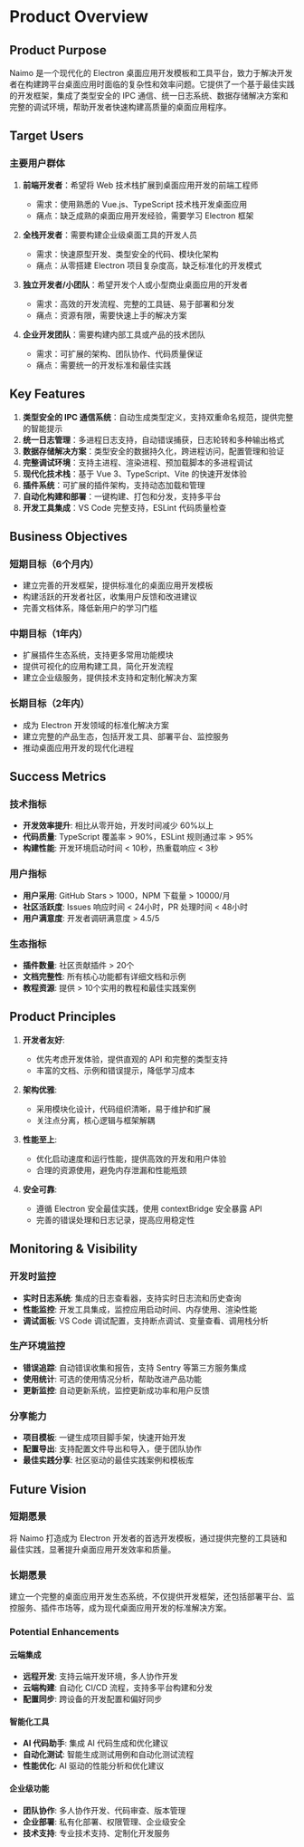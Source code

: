# Product Overview

## Product Purpose

Naimo 是一个现代化的 Electron 桌面应用开发模板和工具平台，致力于解决开发者在构建跨平台桌面应用时面临的复杂性和效率问题。它提供了一个基于最佳实践的开发框架，集成了类型安全的 IPC 通信、统一日志系统、数据存储解决方案和完整的调试环境，帮助开发者快速构建高质量的桌面应用程序。

## Target Users

### 主要用户群体

1. **前端开发者**：希望将 Web 技术栈扩展到桌面应用开发的前端工程师
   - 需求：使用熟悉的 Vue.js、TypeScript 技术栈开发桌面应用
   - 痛点：缺乏成熟的桌面应用开发经验，需要学习 Electron 框架

2. **全栈开发者**：需要构建企业级桌面工具的开发人员
   - 需求：快速原型开发、类型安全的代码、模块化架构
   - 痛点：从零搭建 Electron 项目复杂度高，缺乏标准化的开发模式

3. **独立开发者/小团队**：希望开发个人或小型商业桌面应用的开发者
   - 需求：高效的开发流程、完整的工具链、易于部署和分发
   - 痛点：资源有限，需要快速上手的解决方案

4. **企业开发团队**：需要构建内部工具或产品的技术团队
   - 需求：可扩展的架构、团队协作、代码质量保证
   - 痛点：需要统一的开发标准和最佳实践

## Key Features

1. **类型安全的 IPC 通信系统**：自动生成类型定义，支持双重命名规范，提供完整的智能提示
2. **统一日志管理**：多进程日志支持，自动错误捕获，日志轮转和多种输出格式
3. **数据存储解决方案**：类型安全的数据持久化，跨进程访问，配置管理和验证
4. **完整调试环境**：支持主进程、渲染进程、预加载脚本的多进程调试
5. **现代化技术栈**：基于 Vue 3、TypeScript、Vite 的快速开发体验
6. **插件系统**：可扩展的插件架构，支持动态加载和管理
7. **自动化构建和部署**：一键构建、打包和分发，支持多平台
8. **开发工具集成**：VS Code 完整支持，ESLint 代码质量检查

## Business Objectives

### 短期目标（6个月内）

- 建立完善的开发框架，提供标准化的桌面应用开发模板
- 构建活跃的开发者社区，收集用户反馈和改进建议
- 完善文档体系，降低新用户的学习门槛

### 中期目标（1年内）

- 扩展插件生态系统，支持更多常用功能模块
- 提供可视化的应用构建工具，简化开发流程
- 建立企业级服务，提供技术支持和定制化解决方案

### 长期目标（2年内）

- 成为 Electron 开发领域的标准化解决方案
- 建立完整的产品生态，包括开发工具、部署平台、监控服务
- 推动桌面应用开发的现代化进程

## Success Metrics

### 技术指标

- **开发效率提升**: 相比从零开始，开发时间减少 60%以上
- **代码质量**: TypeScript 覆盖率 > 90%，ESLint 规则通过率 > 95%
- **构建性能**: 开发环境启动时间 < 10秒，热重载响应 < 3秒

### 用户指标

- **用户采用**: GitHub Stars > 1000，NPM 下载量 > 10000/月
- **社区活跃度**: Issues 响应时间 < 24小时，PR 处理时间 < 48小时
- **用户满意度**: 开发者调研满意度 > 4.5/5

### 生态指标

- **插件数量**: 社区贡献插件 > 20个
- **文档完整性**: 所有核心功能都有详细文档和示例
- **教程资源**: 提供 > 10个实用的教程和最佳实践案例

## Product Principles

1. **开发者友好**:
   - 优先考虑开发体验，提供直观的 API 和完整的类型支持
   - 丰富的文档、示例和错误提示，降低学习成本

2. **架构优雅**:
   - 采用模块化设计，代码组织清晰，易于维护和扩展
   - 关注点分离，核心逻辑与框架解耦

3. **性能至上**:
   - 优化启动速度和运行性能，提供高效的开发和用户体验
   - 合理的资源使用，避免内存泄漏和性能瓶颈

4. **安全可靠**:
   - 遵循 Electron 安全最佳实践，使用 contextBridge 安全暴露 API
   - 完善的错误处理和日志记录，提高应用稳定性

## Monitoring & Visibility

### 开发时监控

- **实时日志系统**: 集成的日志查看器，支持实时日志流和历史查询
- **性能监控**: 开发工具集成，监控应用启动时间、内存使用、渲染性能
- **调试面板**: VS Code 调试配置，支持断点调试、变量查看、调用栈分析

### 生产环境监控

- **错误追踪**: 自动错误收集和报告，支持 Sentry 等第三方服务集成
- **使用统计**: 可选的使用情况分析，帮助改进产品功能
- **更新监控**: 自动更新系统，监控更新成功率和用户反馈

### 分享能力

- **项目模板**: 一键生成项目脚手架，快速开始开发
- **配置导出**: 支持配置文件导出和导入，便于团队协作
- **最佳实践分享**: 社区驱动的最佳实践案例和模板库

## Future Vision

### 短期愿景

将 Naimo 打造成为 Electron 开发者的首选开发模板，通过提供完整的工具链和最佳实践，显著提升桌面应用开发效率和质量。

### 长期愿景

建立一个完整的桌面应用开发生态系统，不仅提供开发框架，还包括部署平台、监控服务、插件市场等，成为现代桌面应用开发的标准解决方案。

### Potential Enhancements

#### 云端集成

- **远程开发**: 支持云端开发环境，多人协作开发
- **云端构建**: 自动化 CI/CD 流程，支持多平台构建和分发
- **配置同步**: 跨设备的开发配置和偏好同步

#### 智能化工具

- **AI 代码助手**: 集成 AI 代码生成和优化建议
- **自动化测试**: 智能生成测试用例和自动化测试流程
- **性能优化**: AI 驱动的性能分析和优化建议

#### 企业级功能

- **团队协作**: 多人协作开发、代码审查、版本管理
- **企业部署**: 私有化部署、权限管理、企业级安全
- **技术支持**: 专业技术支持、定制化开发服务
